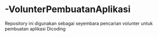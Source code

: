 # -VolunterPembuatanAplikasi
Repository ini digunakan sebagai seyembara pencarian volunter untuk pembuatan aplikasi Dicoding
